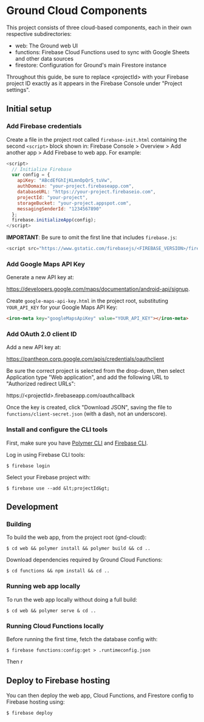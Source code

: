 # Ground Cloud Components

This project consists of three cloud-based components, each in their own respective subdirectories:

* web: The Ground web UI
* functions: Firebase Cloud Functions used to sync with Google Sheets and other data sources
* firestore: Configuration for Ground's main Firestore instance

Throughout this guide, be sure to replace &lt;projectId&gt; with your Firebase project ID exactly as it appears in the Firebase Console under "Project settings".

## Initial setup

### Add Firebase credentials

Create a file in the project root called <code>firebase-init.html</code> containing the second <code>&lt;script&gt;</code> block shown in: Firebase Console > Overview > Add another app > Add Firebase to web app. For example:

```javascript
<script>
  // Initialize Firebase
  var config = {
    apiKey: "ABcdEfGhIjKLmnOpQrS_tuVw",
    authDomain: "your-project.firebaseapp.com",
    databaseURL: "https://your-project.firebaseio.com",
    projectId: "your-project",
    storageBucket: "your-project.appspot.com",
    messagingSenderId: "1234567890"
  };
  firebase.initializeApp(config);
</script>
```

**IMPORTANT**: Be sure to omit the first line that includes <code>firebase.js</code>:

```javascript
<script src="https://www.gstatic.com/firebasejs/<FIREBASE_VERSION>/firebase.js"></script>
```

### Add Google Maps API Key

Generate a new API key at:

https://developers.google.com/maps/documentation/android-api/signup.

Create <code>google-maps-api-key.html</code> in the project root, substituting <code>YOUR_API_KEY</code> for your Google Maps API Key:

```html
<iron-meta key="googleMapsApiKey" value="YOUR_API_KEY"></iron-meta>
```

### Add OAuth 2.0 client ID

Add a new API key at:

https://pantheon.corp.google.com/apis/credentials/oauthclient

Be sure the correct project is selected from the drop-down, then select Application type "Web application", and add the following URL to "Authorized redirect URLs":

https://&lt;projectId&gt;.firebaseapp.com/oauthcallback

Once the key is created, click "Download JSON", saving the file to <code>functions/client-secret.json</code> (with a dash, not an underscore).

### Install and configure the CLI tools

First, make sure you have [Polymer CLI](https://www.npmjs.com/package/polymer-cli) and [Firebase CLI](https://firebase.google.com/docs/cli/).

Log in using Firebase CLI tools:

```
$ firebase login
```

Select your Firebase project with:

```
$ firebase use --add &lt;projectId&gt;
```

## Development

### Building

To build the web app, from the project root (gnd-cloud):

```
$ cd web && polymer install && polymer build && cd ..
```

Download dependencies required by Ground Cloud Functions:

```
$ cd functions && npm install && cd ..
```

### Running web app locally

To run the web app locally without doing a full build:

```
$ cd web && polymer serve & cd ..
```

### Running Cloud Functions locally

Before running the first time, fetch the database config with:
```
$ firebase functions:config:get > .runtimeconfig.json
```

Then r

## Deploy to Firebase hosting
You can then deploy the web app, Cloud Functions, and Firestore config to Firebase hosting using:

```
$ firebase deploy
```

